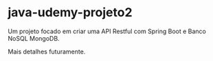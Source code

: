 # java-udemy-projeto2
Um projeto focado em criar uma API Restful com Spring Boot e Banco NoSQL MongoDB.

Mais detalhes futuramente.

